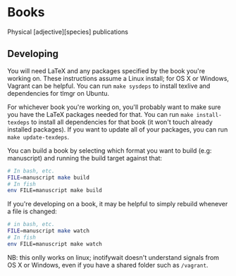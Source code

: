 # Books

Physical [adjective][species] publications

## Developing

You will need LaTeX and any packages specified by the book you're working on.  These instructions assume a Linux install; for OS X or Windows, Vagrant can be helpful.  You can run `make sysdeps` to install texlive and dependencies for tlmgr on Ubuntu.

For whichever book you're working on, you'll probably want to make sure you have the LaTeX packages needed for that.  You can run `make install-texdeps` to install all dependencies for that book (it won't touch already installed packages).  If you want to update all of your packages, you can run `make update-texdeps`.

You can build a book by selecting which format you want to build (e.g: manuscript) and running the build target against that:

```bash
# In bash, etc.
FILE=manuscript make build
# In fish
env FILE=manuscript make build
```

If you're developing on a book, it may be helpful to simply rebuild whenever a file is changed:

```bash
# in bash, etc.
FILE=manuscript make watch
# In fish
env FILE=manuscript make watch
```

NB: this onlly works on linux; inotifywait doesn't understand signals from OS X or Windows, even if you have a shared folder such as `/vagrant`.
